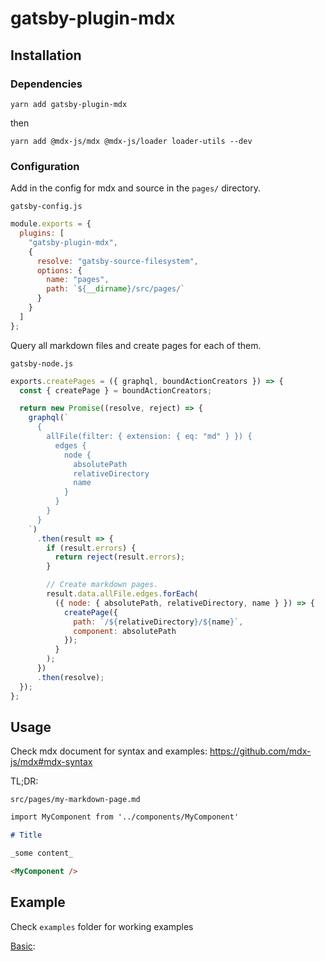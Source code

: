 # gatsby-plugin-mdx

## Installation

### Dependencies

```
yarn add gatsby-plugin-mdx
```

then

```
yarn add @mdx-js/mdx @mdx-js/loader loader-utils --dev
```

### Configuration

Add in the config for mdx and source in the `pages/` directory.

`gatsby-config.js`

```js
module.exports = {
  plugins: [
    "gatsby-plugin-mdx",
    {
      resolve: "gatsby-source-filesystem",
      options: {
        name: "pages",
        path: `${__dirname}/src/pages/`
      }
    }
  ]
};
```

Query all markdown files and create pages for each of them.

`gatsby-node.js`

```js
exports.createPages = ({ graphql, boundActionCreators }) => {
  const { createPage } = boundActionCreators;

  return new Promise((resolve, reject) => {
    graphql(`
      {
        allFile(filter: { extension: { eq: "md" } }) {
          edges {
            node {
              absolutePath
              relativeDirectory
              name
            }
          }
        }
      }
    `)
      .then(result => {
        if (result.errors) {
          return reject(result.errors);
        }

        // Create markdown pages.
        result.data.allFile.edges.forEach(
          ({ node: { absolutePath, relativeDirectory, name } }) => {
            createPage({
              path: `/${relativeDirectory}/${name}`,
              component: absolutePath
            });
          }
        );
      })
      .then(resolve);
  });
};
```

## Usage

Check mdx document for syntax and examples: https://github.com/mdx-js/mdx#mdx-syntax

TL;DR:

`src/pages/my-markdown-page.md`

```md
import MyComponent from '../components/MyComponent'

# Title

_some content_

<MyComponent />
```

## Example

Check `examples` folder for working examples

[Basic](https://github.com/nhducit/gatsby-plugin-mdx/blob/master/examples/basic/README.md):
